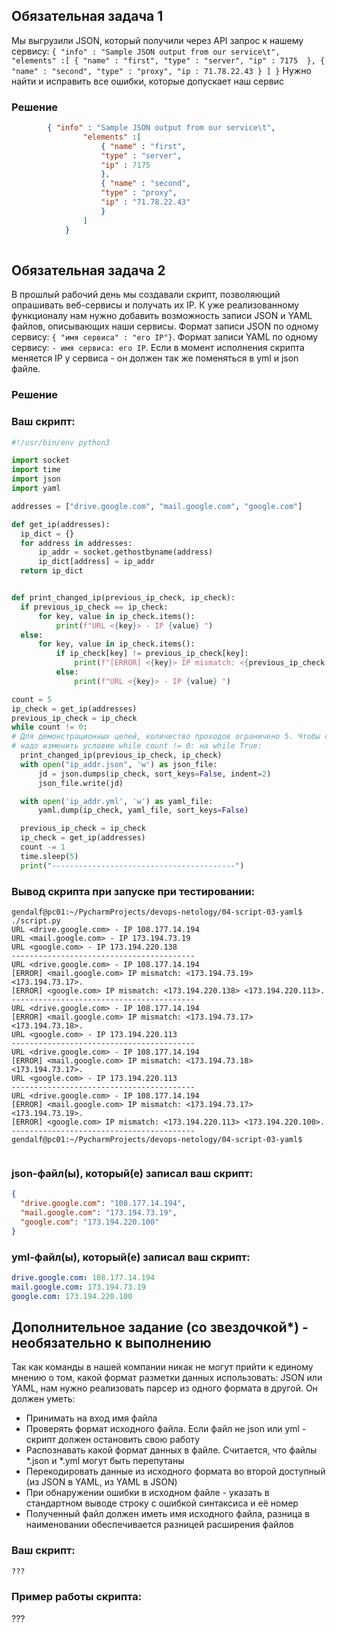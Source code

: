 
## Обязательная задача 1
Мы выгрузили JSON, который получили через API запрос к нашему сервису:
	```
    { "info" : "Sample JSON output from our service\t",
        "elements" :[
            { "name" : "first",
            "type" : "server",
            "ip" : 7175 
            },
            { "name" : "second",
            "type" : "proxy",
            "ip : 71.78.22.43
            }
        ]
    }
	```
  Нужно найти и исправить все ошибки, которые допускает наш сервис
  
  ### Решение
  ```json
          { "info" : "Sample JSON output from our service\t",
                  "elements" :[
                      { "name" : "first",
                      "type" : "server",
                      "ip" : 7175 
                      },
                      { "name" : "second",
                      "type" : "proxy",
                      "ip" : "71.78.22.43"
                      }
                  ]
              }   
               
  ```
## Обязательная задача 2
В прошлый рабочий день мы создавали скрипт, позволяющий опрашивать веб-сервисы и получать их IP. К уже реализованному функционалу нам нужно добавить возможность записи JSON и YAML файлов, описывающих наши сервисы. Формат записи JSON по одному сервису: `{ "имя сервиса" : "его IP"}`. Формат записи YAML по одному сервису: `- имя сервиса: его IP`. Если в момент исполнения скрипта меняется IP у сервиса - он должен так же поменяться в yml и json файле.
  ### Решение
  
  ### Ваш скрипт:
  ```python
#!/usr/bin/env python3

import socket
import time
import json
import yaml

addresses = ["drive.google.com", "mail.google.com", "google.com"]

def get_ip(addresses):
    ip_dict = {}
    for address in addresses:
        ip_addr = socket.gethostbyname(address)
        ip_dict[address] = ip_addr
    return ip_dict


def print_changed_ip(previous_ip_check, ip_check):
    if previous_ip_check == ip_check:
        for key, value in ip_check.items():
            print(f"URL <{key}> - IP {value} ")
    else:
        for key, value in ip_check.items():
            if ip_check[key] != previous_ip_check[key]:
                print(f"[ERROR] <{key}> IP mismatch: <{previous_ip_check[key]}> <{value}>. ")
            else:
                print(f"URL <{key}> - IP {value} ")

count = 5
ip_check = get_ip(addresses)
previous_ip_check = ip_check
while count != 0:
# Для демонстрационных целей, количество проходов ограничено 5. Чтобы сделать выполнение адресов непрерывным
# надо изменить условие while count != 0: на while True:
    print_changed_ip(previous_ip_check, ip_check)
    with open("ip_addr.json", 'w') as json_file:
        jd = json.dumps(ip_check, sort_keys=False, indent=2)
        json_file.write(jd)

    with open('ip_addr.yml', 'w') as yaml_file:
        yaml.dump(ip_check, yaml_file, sort_keys=False)

    previous_ip_check = ip_check
    ip_check = get_ip(addresses)
    count -= 1
    time.sleep(5)
    print("-----------------------------------------")

  ```

  ### Вывод скрипта при запуске при тестировании:
  ```
gendalf@pc01:~/PycharmProjects/devops-netology/04-script-03-yaml$ ./script.py 
URL <drive.google.com> - IP 108.177.14.194 
URL <mail.google.com> - IP 173.194.73.19 
URL <google.com> - IP 173.194.220.138 
-----------------------------------------
URL <drive.google.com> - IP 108.177.14.194 
[ERROR] <mail.google.com> IP mismatch: <173.194.73.19> <173.194.73.17>. 
[ERROR] <google.com> IP mismatch: <173.194.220.138> <173.194.220.113>. 
-----------------------------------------
URL <drive.google.com> - IP 108.177.14.194 
[ERROR] <mail.google.com> IP mismatch: <173.194.73.17> <173.194.73.18>. 
URL <google.com> - IP 173.194.220.113 
-----------------------------------------
URL <drive.google.com> - IP 108.177.14.194 
[ERROR] <mail.google.com> IP mismatch: <173.194.73.18> <173.194.73.17>. 
URL <google.com> - IP 173.194.220.113 
-----------------------------------------
URL <drive.google.com> - IP 108.177.14.194 
[ERROR] <mail.google.com> IP mismatch: <173.194.73.17> <173.194.73.19>. 
[ERROR] <google.com> IP mismatch: <173.194.220.113> <173.194.220.100>. 
-----------------------------------------
gendalf@pc01:~/PycharmProjects/devops-netology/04-script-03-yaml$ 


  ```
### json-файл(ы), который(е) записал ваш скрипт:
```json
{
  "drive.google.com": "108.177.14.194",
  "mail.google.com": "173.194.73.19",
  "google.com": "173.194.220.100"
}

```

### yml-файл(ы), который(е) записал ваш скрипт:
```yaml
drive.google.com: 108.177.14.194
mail.google.com: 173.194.73.19
google.com: 173.194.220.100

```  
  
## Дополнительное задание (со звездочкой*) - необязательно к выполнению

Так как команды в нашей компании никак не могут прийти к единому мнению о том, какой формат разметки данных использовать: JSON или YAML, нам нужно реализовать парсер из одного формата в другой. Он должен уметь:
   * Принимать на вход имя файла
   * Проверять формат исходного файла. Если файл не json или yml - скрипт должен остановить свою работу
   * Распознавать какой формат данных в файле. Считается, что файлы *.json и *.yml могут быть перепутаны
   * Перекодировать данные из исходного формата во второй доступный (из JSON в YAML, из YAML в JSON)
   * При обнаружении ошибки в исходном файле - указать в стандартном выводе строку с ошибкой синтаксиса и её номер
   * Полученный файл должен иметь имя исходного файла, разница в наименовании обеспечивается разницей расширения файлов

### Ваш скрипт:
```python
???
```

### Пример работы скрипта:
???
